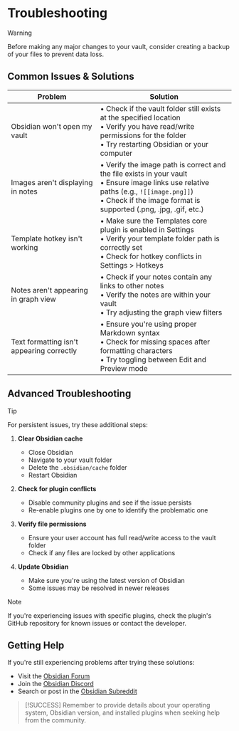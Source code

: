 # Troubleshooting

> [!WARNING]
> Before making any major changes to your vault, consider creating a backup of your files to prevent data loss.

## Common Issues & Solutions

| Problem | Solution |
|---------|----------|
| Obsidian won't open my vault | • Check if the vault folder still exists at the specified location<br>• Verify you have read/write permissions for the folder<br>• Try restarting Obsidian or your computer |
| Images aren't displaying in notes | • Verify the image path is correct and the file exists in your vault<br>• Ensure image links use relative paths (e.g., `![[image.png]]`)<br>• Check if the image format is supported (.png, .jpg, .gif, etc.) |
| Template hotkey isn't working | • Make sure the Templates core plugin is enabled in Settings<br>• Verify your template folder path is correctly set<br>• Check for hotkey conflicts in Settings > Hotkeys |
| Notes aren't appearing in graph view | • Check if your notes contain any links to other notes<br>• Verify the notes are within your vault<br>• Try adjusting the graph view filters |
| Text formatting isn't appearing correctly | • Ensure you're using proper Markdown syntax<br>• Check for missing spaces after formatting characters<br>• Try toggling between Edit and Preview mode |

## Advanced Troubleshooting

> [!TIP]
> For persistent issues, try these additional steps:

1. **Clear Obsidian cache**
   - Close Obsidian
   - Navigate to your vault folder
   - Delete the `.obsidian/cache` folder
   - Restart Obsidian

2. **Check for plugin conflicts**
   - Disable community plugins and see if the issue persists
   - Re-enable plugins one by one to identify the problematic one

3. **Verify file permissions**
   - Ensure your user account has full read/write access to the vault folder
   - Check if any files are locked by other applications

4. **Update Obsidian**
   - Make sure you're using the latest version of Obsidian
   - Some issues may be resolved in newer releases

> [!NOTE]
> If you're experiencing issues with specific plugins, check the plugin's GitHub repository for known issues or contact the developer.

## Getting Help

If you're still experiencing problems after trying these solutions:

- Visit the [Obsidian Forum](https://forum.obsidian.md/)
- Join the [Obsidian Discord](https://discord.gg/obsidianmd)
- Search or post in the [Obsidian Subreddit](https://www.reddit.com/r/ObsidianMD/)

> [!SUCCESS]
> Remember to provide details about your operating system, Obsidian version, and installed plugins when seeking help from the community.
